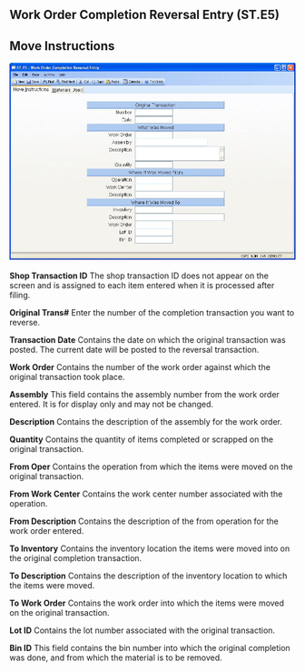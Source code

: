 ##  Work Order Completion Reversal Entry (ST.E5)

<PageHeader />

##  Move Instructions

![](./ST-E5-1.jpg)

**Shop Transaction ID** The shop transaction ID does not appear on the screen
and is assigned to each item entered when it is processed after filing.  
  
**Original Trans#** Enter the number of the completion transaction you want to
reverse.  
  
**Transaction Date** Contains the date on which the original transaction was
posted. The current date will be posted to the reversal transaction.  
  
**Work Order** Contains the number of the work order against which the
original transaction took place.  
  
**Assembly** This field contains the assembly number from the work order
entered. It is for display only and may not be changed.  
  
**Description** Contains the description of the assembly for the work order.  
  
**Quantity** Contains the quantity of items completed or scrapped on the
original transaction.  
  
**From Oper** Contains the operation from which the items were moved on the
original transaction.  
  
**From Work Center** Contains the work center number associated with the
operation.  
  
**From Description** Contains the description of the from operation for the
work order entered.  
  
**To Inventory** Contains the inventory location the items were moved into on
the original completion transaction.  
  
**To Description** Contains the description of the inventory location to which
the items were moved.  
  
**To Work Order** Contains the work order into which the items were moved on
the original transaction.  
  
**Lot ID** Contains the lot number associated with the original transaction.  
  
**Bin ID** This field contains the bin number into which the original
completion was done, and from which the material is to be removed.  
  
  
<badge text= "Version 8.10.57" vertical="middle" />

<PageFooter />